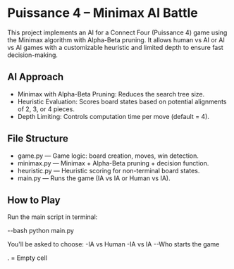 # Puissance 4 – Minimax AI Battle

This project implements an AI for a Connect Four (Puissance 4) game using the Minimax algorithm with Alpha-Beta pruning. It allows human vs AI or AI vs AI games with a customizable heuristic and limited depth to ensure fast decision-making.

## AI Approach

- Minimax with Alpha-Beta Pruning: Reduces the search tree size.
- Heuristic Evaluation: Scores board states based on potential alignments of 2, 3, or 4 pieces.
- Depth Limiting: Controls computation time per move (default = 4).

## File Structure

- game.py — Game logic: board creation, moves, win detection.
- minimax.py — Minimax + Alpha-Beta pruning + decision function.
- heuristic.py — Heuristic scoring for non-terminal board states.
- main.py — Runs the game (IA vs IA or Human vs IA).

## How to Play

Run the main script in terminal:

--bash
python main.py

You'll be asked to choose:
-IA vs Human
-IA vs IA
--Who starts the game



. = Empty cell
